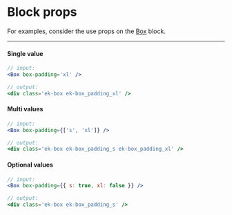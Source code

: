 [evokit-box]: /packages/evokit-box/

# Block props

For examples, consider the use props on the [Box][evokit-box] block.

---

#### Single value

```jsx
// input:
<Box box-padding='xl' />

// output:
<div class='ek-box ek-box_padding_xl' />
```

#### Multi values

```jsx
// input:
<Box box-padding={['s', 'xl']} />

// output:
<div class='ek-box ek-box_padding_s ek-box_padding_xl' />
```

#### Optional values

```jsx
// input:
<Box box-padding={{ s: true, xl: false }} />

// output:
<div class='ek-box ek-box_padding_s' />
```
